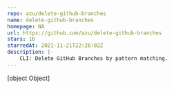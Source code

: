 ```yaml
---
repo: azu/delete-github-branches
name: delete-github-branches
homepage: NA
url: https://github.com/azu/delete-github-branches
stars: 16
starredAt: 2021-11-21T22:26:02Z
description: |-
    CLI: Delete GitHub Branches by pattern matching.
---
```


[object Object]
